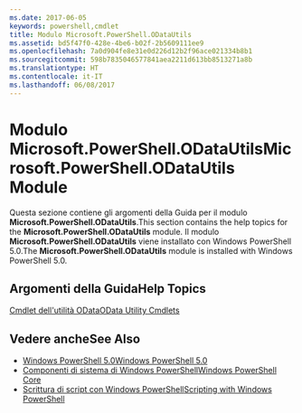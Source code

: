 ```yaml
---
ms.date: 2017-06-05
keywords: powershell,cmdlet
title: Modulo Microsoft.PowerShell.ODataUtils
ms.assetid: bd5f47f0-428e-4be6-b02f-2b5609111ee9
ms.openlocfilehash: 7a0d904fe8e31e0d226d12b2f96ace021334b8b1
ms.sourcegitcommit: 598b7835046577841aea2211d613bb8513271a8b
ms.translationtype: HT
ms.contentlocale: it-IT
ms.lasthandoff: 06/08/2017
---
```

# <a name="microsoftpowershellodatautils-module"></a><span data-ttu-id="f0ba6-103">Modulo Microsoft.PowerShell.ODataUtils</span><span class="sxs-lookup"><span data-stu-id="f0ba6-103">Microsoft.PowerShell.ODataUtils Module</span></span>
<span data-ttu-id="f0ba6-104">Questa sezione contiene gli argomenti della Guida per il modulo **Microsoft.PowerShell.ODataUtils**.</span><span class="sxs-lookup"><span data-stu-id="f0ba6-104">This section contains the help topics for the **Microsoft.PowerShell.ODataUtils** module.</span></span> <span data-ttu-id="f0ba6-105">Il modulo **Microsoft.PowerShell.ODataUtils** viene installato con Windows PowerShell 5.0.</span><span class="sxs-lookup"><span data-stu-id="f0ba6-105">The **Microsoft.PowerShell.ODataUtils** module is installed with Windows PowerShell 5.0.</span></span>

## <a name="help-topics"></a><span data-ttu-id="f0ba6-106">Argomenti della Guida</span><span class="sxs-lookup"><span data-stu-id="f0ba6-106">Help Topics</span></span>
[<span data-ttu-id="f0ba6-107">Cmdlet dell'utilità OData</span><span class="sxs-lookup"><span data-stu-id="f0ba6-107">OData Utility Cmdlets</span></span>](http://technet.microsoft.com/library/dn818506(v=wps.640).aspx)

## <a name="see-also"></a><span data-ttu-id="f0ba6-108">Vedere anche</span><span class="sxs-lookup"><span data-stu-id="f0ba6-108">See Also</span></span>
- [<span data-ttu-id="f0ba6-109">Windows PowerShell 5.0</span><span class="sxs-lookup"><span data-stu-id="f0ba6-109">Windows PowerShell 5.0</span></span>](Windows-PowerShell-5.0.md)
- [<span data-ttu-id="f0ba6-110">Componenti di sistema di Windows PowerShell</span><span class="sxs-lookup"><span data-stu-id="f0ba6-110">Windows PowerShell Core</span></span>](https://technet.microsoft.com/en-us/library/4b75f1e4-f327-48f3-92ab-bf5435094d41)
- [<span data-ttu-id="f0ba6-111">Scrittura di script con Windows PowerShell</span><span class="sxs-lookup"><span data-stu-id="f0ba6-111">Scripting with Windows PowerShell</span></span>](../../getting-started/fundamental/Scripting-with-Windows-PowerShell.md)

